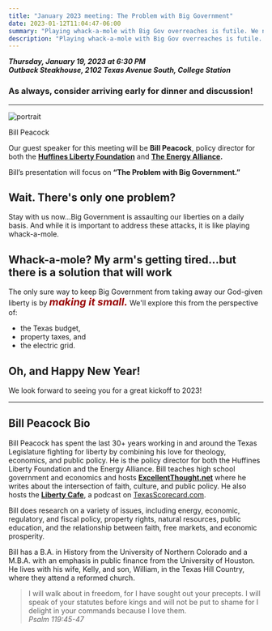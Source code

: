 ```yaml
---
title: "January 2023 meeting: The Problem with Big Government"
date: 2023-01-12T11:04:47-06:00
summary: "Playing whack-a-mole with Big Gov overreaches is futile. We need to reduce its size."
description: "Playing whack-a-mole with Big Gov overreaches is futile. We need to reduce its size."
---
```


**_Thursday, January 19, 2023 at 6:30 PM_**  
**_<strong><span class="hilite">Outback Steakhouse</span></strong>, 2102 Texas Avenue South, College Station_**

### As always, consider arriving early for dinner and discussion!

---

<div class="align-right" style="width:30%;">
<img src="/img/bill-peacock-portrait.jpg" alt="portrait">  
<p>Bill Peacock</p>
</div>

Our guest speaker for this meeting will be **Bill Peacock**, policy director for both the **[Huffines Liberty Foundation](https://huffinesliberty.com/)** and **[The Energy Alliance](https://www.theenergyalliance.com/).**  

Bill’s presentation will focus on **“The Problem with Big Government.”**  

## Wait. There's only one problem?

Stay with us now...Big Government is assaulting our liberties on a daily basis. And while it is important to address these attacks, it is like playing whack-a-mole. 

## Whack-a-mole? My arm's getting tired...but there is a solution that will work

The only sure way to keep Big Government from taking away our God-given liberty is by <span style="font-size:20px;font-style:italic;font-weight: bold;color: #900;">making it small.</span> We'll explore this from the perspective of:

- the Texas budget, 
- property taxes, and 
- the electric grid.  

## Oh, and Happy New Year!

We look forward to seeing you for a great kickoff to 2023!

--- 

<a name="bio" id="bio"></a>

## Bill Peacock Bio

Bill Peacock has spent the last 30+ years working in and around the Texas Legislature fighting for liberty by combining his love for theology, economics, and public policy. He is the policy director for both the Huffines Liberty Foundation and the Energy Alliance. Bill teaches high school government and economics and hosts **[ExcellentThought.net](https://www.excellentthought.net/)** where he writes about the intersection of faith, culture, and public policy. He also hosts the **[Liberty Cafe](https://texasscorecard.com/series/the-liberty-cafe/)**, a podcast on [TexasScorecard.com](https://texasscorecard.com/).  

Bill does research on a variety of issues, including energy, economic, regulatory, and fiscal policy, property rights, natural resources, public education, and the relationship between faith, free markets, and economic prosperity.  

Bill has a B.A. in History from the University of Northern Colorado and a M.B.A. with an emphasis in public finance from the University of Houston. He lives with his wife, Kelly, and son, William, in the Texas Hill Country, where they attend a reformed church.  

> I will walk about in freedom, for I have sought out your precepts. I will speak of your statutes before kings and will not be put to shame for I delight in your commands because I love them.  
> *Psalm 119:45-47*